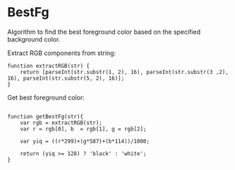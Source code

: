 # BestFg
Algorithm to find the best foreground color based on the specified background color.

Extract RGB components from string:

```
function extractRGB(str) {
    return [parseInt(str.substr(1, 2), 16), parseInt(str.substr(3 ,2), 16), parseInt(str.substr(5, 2), 16)];
}

```

Get best foreground color:

```

function getBestFg(str){
    var rgb = extractRGB(str);
    var r = rgb[0], b  = rgb[1], g = rgb[2];
    
    var yiq = ((r*299)+(g*587)+(b*114))/1000;
    
    return (yiq >= 128) ? 'black' : 'white';
}
```
